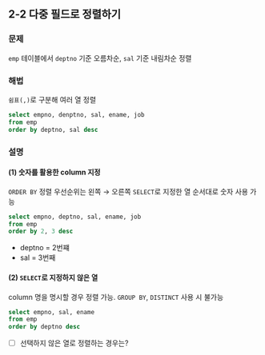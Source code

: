 ## 2-2 다중 필드로 정렬하기

### 문제
`emp` 테이블에서 `deptno` 기준 오름차순, `sal` 기준 내림차순 정렬

### 해법
`쉼표(,)`로 구분해 여러 열 정렬  
```sql
select empno, denptno, sal, ename, job
from emp
order by deptno, sal desc
```

### 설명

#### (1) 숫자를 활용한 column 지정  
`ORDER BY` 정렬 우선순위는 왼쪽 → 오른쪽
`SELECT`로 지정한 열 순서대로 숫자 사용 가능

```sql
select empno, deptno, sal, ename, job
from emp
order by 2, 3 desc
```

- deptno = 2번쨰
- sal = 3번째

#### (2) `SELECT`로 지정하지 않은 열
column 명을 명시할 경우 정렬 가능.
`GROUP BY`, `DISTINCT` 사용 시 불가능
```sql
select empno, sal, ename
from emp
order by deptno desc
```

- [ ] 선택하지 않은 열로 정렬하는 경우는?
 
